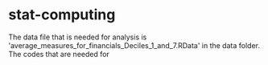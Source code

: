 # stat-computing

The data file that is needed for analysis is 'average_measures_for_financials_Deciles_1_and_7.RData' in the data folder. The codes that are needed for 
